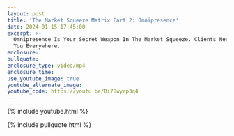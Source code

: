 ```yaml
---
layout: post
title: 'The Market Squeeze Matrix Part 2: Omnipresence'
date: 2024-01-15 17:45:00
excerpt: >-
  Omnipresence Is Your Secret Weapon In The Market Squeeze. Clients Need To See
  You Everywhere.
enclosure:
pullquote:
enclosure_type: video/mp4
enclosure_time:
use_youtube_image: true
youtube_alternate_image:
youtube_code: https://youtu.be/Bi7Bwyrp3q4
---
```

{% include youtube.html %}

{% include pullquote.html %}
